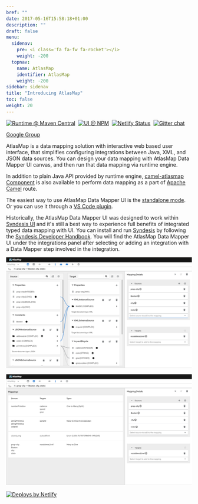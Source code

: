 ```yaml
---
bref: ""
date: 2017-05-16T15:58:18+01:00
description: ""
draft: false
menu:
  sidenav:
    pre: <i class='fa fa-fw fa-rocket'></i>
    weight: -200
  topnav:
    name: AtlasMap
    identifier: AtlasMap 
    weight: -200
sidebar: sidenav
title: "Introducing AtlasMap"
toc: false 
weight: 20
---
```

[![Runtime @ Maven Central](https://maven-badges.herokuapp.com/maven-central/io.atlasmap/atlas-parent/badge.svg?style=flat-square)](https://maven-badges.herokuapp.com/maven-central/io.atlasmap/atlas-parent/)
&nbsp;[![UI @ NPM](https://badge.fury.io/js/%40atlasmap%2Fatlasmap.svg)](https://badge.fury.io/js/%40atlasmap%2Fatlasmap)
&nbsp;[![Netlify Status](https://api.netlify.com/api/v1/badges/08a56260-a890-4ffb-9c6d-7b7be24f0cc7/deploy-status)](https://app.netlify.com/sites/atlasmap/deploys)
&nbsp;[![Gitter chat](https://badges.gitter.im/atlasmap/community.png)](https://gitter.im/atlasmap/community)

[Google Group](https://groups.google.com/d/forum/atlasmap)

AtlasMap is a data mapping solution with interactive web based user interface, that simplifies configuring integrations between Java, XML, and JSON data sources. You can design your data mapping with AtlasMap Data Mapper UI canvas, and then run that data mapping via runtime engine.

In addition to plain Java API provided by runtime engine, [camel-atlasmap Component](https://camel.apache.org/components/latest/atlasmap-component.html) is also available to perform data mapping as a part of [Apache Camel](http://camel.apache.org/) route.

The easiest way to use AtlasMap Data Mapper UI is the [standalone mode](https://docs.atlasmap.io/#quickstart). Or you can use it through a [VS Code plugin](https://marketplace.visualstudio.com/items?itemName=redhat.atlasmap-viewer).

Historically, the AtlasMap Data Mapper UI was designed to work within [Syndesis UI](https://syndesis.io/) and it's still a best way to experience full benefits of integrated typed data mapping with UI. You can install and run [Syndesis](https://syndesis.io/) by following the [Syndesis Developer Handbook](https://doc.syndesis.io/). You will find the AtlasMap Data Mapper UI under the integrations panel after selecting or adding an integration with a Data Mapper step involved in the integration.



![datamapper](images/datamapper.png)


![mappinglist](images/mappinglist.png)


[![Deploys by Netlify](https://www.netlify.com/img/global/badges/netlify-color-accent.svg)](https://www.netlify.com)


